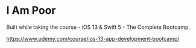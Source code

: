 # I Am Poor

Built while taking the course - iOS 13 & Swift 5 - The Complete Bootcamp. 

https://www.udemy.com/course/ios-13-app-development-bootcamp/